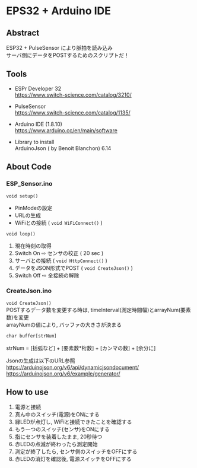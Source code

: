 # EPS32 + Arduino IDE  
## Abstract  
ESP32 + PulseSensor により脈拍を読み込み  
サーバ側にデータをPOSTするためのスクリプトだ！  
  
## Tools  
* ESPr Developer 32  
https://www.switch-science.com/catalog/3210/  
  
* PulseSensor  
https://www.switch-science.com/catalog/1135/  
  
* Arduino IDE (1.8.10)  
https://www.arduino.cc/en/main/software  
  
* Library to install  
ArduinoJson ( by Benoit Blanchon) 6.14  

## About Code  
### ESP_Sensor.ino  
<code>void setup()</code>  
* PinModeの設定  
* URLの生成  
* WiFiとの接続 ( <code>void WiFiConnect()</code> )  

<code>void loop()</code>  
1. 現在時刻の取得  
2. Switch On ⇨ センサの校正 ( 20 sec )  
3. サーバとの接続 ( <code>void HttpConnect()</code> )  
4. データをJSON形式でPOST ( <code>void CreateJson()</code> )  
5. Switch Off ⇨ 全接続の解除  
  
### CreateJson.ino  
<code>void CreateJson()</code>  
POSTするデータ数を変更する時は, timeInterval(測定時間幅)とarrayNum(要素数)を変更  
arrayNumの値により, バッファの大きさが決まる
```php
char buffer[strNum]   
```
strNum = [括弧など] + [要素数*桁数] + [カンマの数] + [余分に]  

Jsonの生成は以下のURL参照  
https://arduinojson.org/v6/api/dynamicjsondocument/  
https://arduinojson.org/v6/example/generator/  


## How to use  
1. 電源と接続  
2. 真ん中のスイッチ(電源)をONにする  
3. 緑LEDが点灯し, WiFiと接続できたことを確認する  
4. もう一つのスイッチ(センサ)をONにする  
5. 指にセンサを装着したまま, 20秒待つ  
6. 赤LEDの点滅が終わったら測定開始  
7. 測定が終了したら, センサ側のスイッチをOFFにする  
8. 赤LEDの消灯を確認後, 電源スイッチをOFFにする

